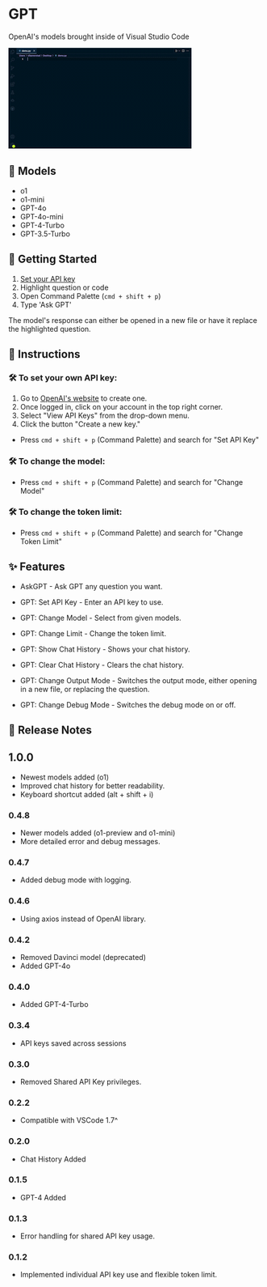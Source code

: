 # GPT

OpenAI's models brought inside of Visual Studio Code

![](https://raw.githubusercontent.com/silasnevstad/GPT-Extension-VSCode/main/demo.gif?raw=true)


<div id="models"></div>

## 🎨 Models
- o1
- o1-mini
- GPT-4o
- GPT-4o-mini
- GPT-4-Turbo
- GPT-3.5-Turbo


<div id="getting-started"></div>

## 🚀 Getting Started
1. [Set your API key](#set-your-api-key)
2. Highlight question or code
3. Open Command Palette (```cmd + shift + p```)
4. Type 'Ask GPT'

The model's response can either be opened in a new file or have it replace the highlighted question.


<div id="instructions"></div>

## 📝 Instructions

<div id="set-your-api-key"></div>

### 🛠 To set your own API key:
1. Go to [OpenAI's website](https://platform.openai.com) to create one.
2. Once logged in, click on your account in the top right corner.
3. Select "View API Keys" from the drop-down menu.
4. Click the button "Create a new key."

- Press ```cmd + shift + p``` (Command Palette) and search for "Set API Key"


### 🛠 To change the model: 

- Press ```cmd + shift + p``` (Command Palette) and search for "Change Model"


### 🛠 To change the token limit:

- Press ```cmd + shift + p``` (Command Palette) and search for "Change Token Limit"


<div id="features"></div>

## ✨️ Features

- AskGPT - Ask GPT any question you want.

- GPT: Set API Key - Enter an API key to use.

- GPT: Change Model - Select from given models.

- GPT: Change Limit - Change the token limit.

- GPT: Show Chat History - Shows your chat history.

- GPT: Clear Chat History - Clears the chat history.

- GPT: Change Output Mode - Switches the output mode, either opening in a new file, or replacing the question.

- GPT: Change Debug Mode - Switches the debug mode on or off.

<div id="release-notes"></div>

## 📒 Release Notes

## 1.0.0
- Newest models added (o1)
- Improved chat history for better readability.
- Keyboard shortcut added (alt + shift + i)

### 0.4.8
- Newer models added (o1-preview and o1-mini)
- More detailed error and debug messages.

### 0.4.7
- Added debug mode with logging.

### 0.4.6
- Using axios instead of OpenAI library.

### 0.4.2
- Removed Davinci model (deprecated)
- Added GPT-4o

### 0.4.0
- Added GPT-4-Turbo

### 0.3.4
- API keys saved across sessions

### 0.3.0
- Removed Shared API Key privileges.

### 0.2.2
- Compatible with VSCode 1.7^

### 0.2.0
- Chat History Added

### 0.1.5
- GPT-4 Added

### 0.1.3
- Error handling for shared API key usage.

### 0.1.2
- Implemented individual API key use and flexible token limit.